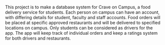 This project is to make a database system for Crave on Campus, a food delivery service for students. Each person on campus can have an account, with differing details for student, faculty and staff accounts. Food orders will be placed at specific approved restaurants and will be delivered to specified locations on campus. Only students can be considered as drivers for the app. The app will keep track of individual orders and keep a ratings system for both drivers and restaurants.